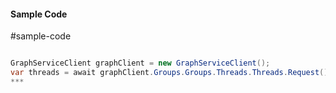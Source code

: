 #### Sample Code
#sample-code 

```C#

GraphServiceClient graphClient = new GraphServiceClient();
var threads = await graphClient.Groups.Groups.Threads.Threads.Request().GetAsync();
*** 

```